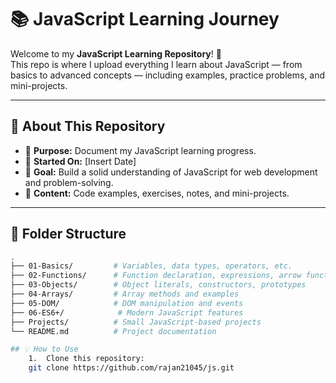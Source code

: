 # 📚 JavaScript Learning Journey

Welcome to my **JavaScript Learning Repository**! 🚀  
This repo is where I upload everything I learn about JavaScript — from basics to advanced concepts — including examples, practice problems, and mini-projects.

---

## 📌 About This Repository
- 📝 **Purpose:** Document my JavaScript learning progress.
- 📅 **Started On:** [Insert Date]
- 🎯 **Goal:** Build a solid understanding of JavaScript for web development and problem-solving.
- 📂 **Content:** Code examples, exercises, notes, and mini-projects.

---

## 📂 Folder Structure
```bash
.
├── 01-Basics/         # Variables, data types, operators, etc.
├── 02-Functions/      # Function declaration, expressions, arrow functions
├── 03-Objects/        # Object literals, constructors, prototypes
├── 04-Arrays/         # Array methods and examples
├── 05-DOM/            # DOM manipulation and events
├── 06-ES6+/            # Modern JavaScript features
├── Projects/          # Small JavaScript-based projects
└── README.md          # Project documentation

## 💡 How to Use
	1.	Clone this repository:
    git clone https://github.com/rajan21045/js.git